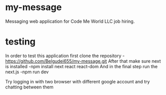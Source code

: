 # my-message
Messaging web application for Code Me World LLC job hiring.
# testing
In order to test this application first clone the repository
-https://github.com/Belgudei655/my-message.git
After that make sure next is installed
-npm install next react react-dom
And in the final step run the next.js
-npm run dev

Try logging in with two browser with different google account and try chatting between them
